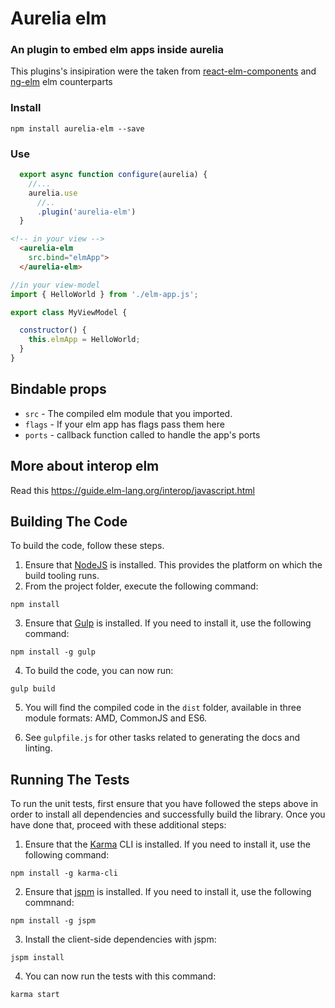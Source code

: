 # Aurelia elm

### An plugin to embed elm apps inside aurelia

This plugins's insipiration were the taken from [react-elm-components](https://github.com/evancz/react-elm-components) and [ng-elm](https://github.com/camargo/ng-elm) elm counterparts

### Install

`npm install aurelia-elm --save`

### Use

  
```javascript
  export async function configure(aurelia) {
    //...
    aurelia.use
      //..
      .plugin('aurelia-elm')
  }
```

```html
<!-- in your view -->
  <aurelia-elm 
    src.bind="elmApp">
  </aurelia-elm>
```

```javascript
//in your view-model
import { HelloWorld } from './elm-app.js';

export class MyViewModel {

  constructor() {
    this.elmApp = HelloWorld;
  }
}
```

## Bindable props
- ```src``` - The compiled elm module that you imported.
- ```flags``` - If your elm app has flags pass them here
- ```ports``` - callback function called to handle the app's ports

## More about interop elm

Read this https://guide.elm-lang.org/interop/javascript.html


## Building The Code

To build the code, follow these steps.

1. Ensure that [NodeJS](http://nodejs.org/) is installed. This provides the platform on which the build tooling runs.
2. From the project folder, execute the following command:

  ```shell
  npm install
  ```
3. Ensure that [Gulp](http://gulpjs.com/) is installed. If you need to install it, use the following command:

  ```shell
  npm install -g gulp
  ```
4. To build the code, you can now run:

  ```shell
  gulp build
  ```
5. You will find the compiled code in the `dist` folder, available in three module formats: AMD, CommonJS and ES6.

6. See `gulpfile.js` for other tasks related to generating the docs and linting.

## Running The Tests

To run the unit tests, first ensure that you have followed the steps above in order to install all dependencies and successfully build the library. Once you have done that, proceed with these additional steps:

1. Ensure that the [Karma](http://karma-runner.github.io/) CLI is installed. If you need to install it, use the following command:

  ```shell
  npm install -g karma-cli
  ```
2. Ensure that [jspm](http://jspm.io/) is installed. If you need to install it, use the following commnand:

  ```shell
  npm install -g jspm
  ```
3. Install the client-side dependencies with jspm:

  ```shell
  jspm install
  ```

4. You can now run the tests with this command:

  ```shell
  karma start
  ```
